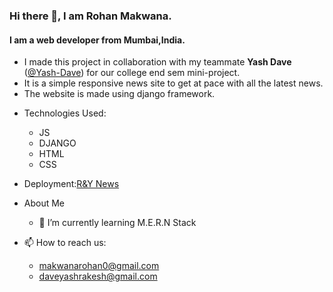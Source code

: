 ### Hi there 👋, I am Rohan Makwana.
#### I am a web developer from Mumbai,India.
* I made this project in collaboration with my teammate **Yash Dave** ([@Yash-Dave](https://github.com/Yash-Dave)) for our college end sem mini-project.
* It is a simple responsive news site to get at pace with all the latest news.
* The website is made using django framework.

- Technologies Used: 
   - JS 
   - DJANGO 
   - HTML 
   - CSS
- Deployment:[R&Y News](https://r-y-news-ucoe.herokuapp.com/)
- About Me
  - 🌱 I’m currently learning M.E.R.N Stack 
  
 - 📫 How to reach us:
   -  makwanarohan0@gmail.com 
   -  daveyashrakesh@gmail.com





